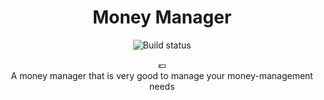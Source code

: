 <h1 align="center">Money Manager</h1>
<p align="center">
	<img src="https://travis-ci.org/picofish/money-manager.svg?branch=master" alt="Build status">
</p>
<p align="center">
	💶<br>
	A money manager that is very good to manage your money-management needs
</p>
